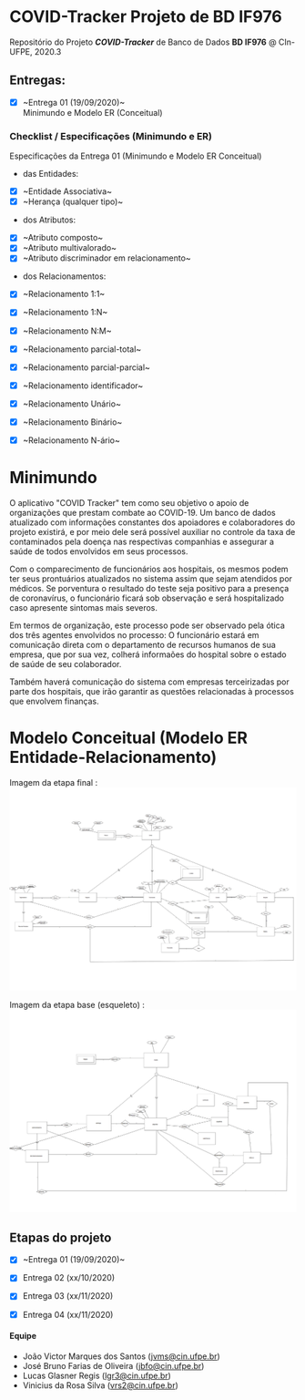 # COVID-Tracker **Projeto de BD IF976**
Repositório do Projeto **_COVID-Tracker_** de Banco de Dados **BD IF976** @ CIn-UFPE, 2020.3


## Entregas:
- [x] ~Entrega 01 (19/09/2020)~  
Minimundo e Modelo ER (Conceitual)


### Checklist / Especificações (Minimundo e ER)
Especificações da Entrega 01 (Minimundo e Modelo ER Conceitual)

* das Entidades:
- [x] ~Entidade Associativa~
- [x] ~Herança (qualquer tipo)~

* dos Atributos:
- [x] ~Atributo composto~
- [x] ~Atributo multivalorado~
- [x] ~Atributo discriminador em relacionamento~

* dos Relacionamentos:
- [x] ~Relacionamento 1:1~
- [x] ~Relacionamento 1:N~
- [x] ~Relacionamento N:M~
- [x] ~Relacionamento parcial-total~
- [x] ~Relacionamento parcial-parcial~
- [x] ~Relacionamento identificador~
- [x] ~Relacionamento Unário~
- [x] ~Relacionamento Binário~
- [x] ~Relacionamento N-ário~


# Minimundo

O aplicativo "COVID Tracker" tem como seu objetivo o apoio de organizações que prestam combate ao COVID-19. Um banco de dados atualizado com informações constantes dos apoiadores e colaboradores do projeto existirá, e por meio dele será possível auxiliar no controle da taxa de contaminados pela doença nas respectivas companhias e assegurar a saúde de todos envolvidos em seus processos.  

Com o comparecimento de funcionários aos hospitais, os mesmos podem ter seus prontuários atualizados no sistema assim que sejam atendidos por médicos. Se porventura o resultado do teste seja positivo para a presença de coronavírus, o funcionário ficará sob observação e será hospitalizado caso apresente sintomas mais severos.  

Em termos de organização, este processo pode ser observado pela ótica dos três agentes envolvidos no processo: O funcionário estará em comunicação direta com o departamento de recursos humanos de sua empresa, que por sua vez, colherá informaões do hospital sobre o estado de saúde de seu colaborador.  

Também haverá comunicação do sistema com empresas terceirizadas por parte dos hospitais, que irão garantir as questões relacionadas à processos que envolvem finanças.  


# Modelo Conceitual (Modelo ER Entidade-Relacionamento)
Imagem da etapa final :  
![Imagem de Covid_Tracker_Model](/assets/Covid_Tracker_Model.png)

Imagem da etapa base (esqueleto) :  
![Imagem de Modelo_Esqueleto](/assets/Modelo_Esqueleto.png)


## Etapas do projeto 
- [x] ~Entrega 01 (19/09/2020)~  
- [x] Entrega 02 (xx/10/2020)  
- [x] Entrega 03 (xx/11/2020)  
- [x] Entrega 04 (xx/11/2020)  


#### Equipe
* João Victor Marques dos Santos ([jvms@cin.ufpe.br](mailto:jvms@cin.ufpe.br))
* José Bruno Farias de Oliveira ([jbfo@cin.ufpe.br](mailto:jbfo@cin.ufpe.br))
* Lucas Glasner Regis ([lgr3@cin.ufpe.br](mailto:lgr3@cin.ufpe.br))
* Vinicius da Rosa Silva ([vrs2@cin.ufpe.br](mailto:vrs2@cin.ufpe.br))
